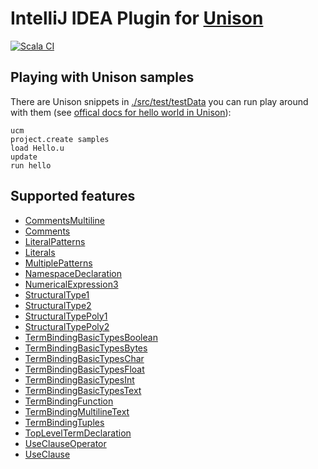 # IntelliJ IDEA Plugin for [Unison](https://www.unison-lang.org/)
[![Scala CI](https://github.com/dancewithheart/intellij-unison/actions/workflows/scala.yml/badge.svg?branch=main)](https://github.com/dancewithheart/intellij-unison/actions/workflows/scala.yml?query=branch%3Amain)

## Playing with Unison samples

There are Unison snippets in [./src/test/testData](./src/test/testData) you can run play around with them (see [offical docs for hello world in Unison](https://www.unison-lang.org/docs/#hello-world)):

```shell
ucm
project.create samples
load Hello.u
update
run hello
```

## Supported features
* [CommentsMultiline](./src/test/testData/CommentsMultiline.u)
* [Comments](./src/test/testData/Comments.u)
* [LiteralPatterns](./src/test/testData/LiteralPatterns.u)
* [Literals](./src/test/testData/Literals.u)
* [MultiplePatterns](./src/test/testData/MultiplePatterns.u)
* [NamespaceDeclaration](./src/test/testData/NamespaceDeclaration.u)
* [NumericalExpression3](./src/test/testData/NumericalExpression3.u)
* [StructuralType1](./src/test/testData/StructuralType1.u)
* [StructuralType2](./src/test/testData/StructuralType2.u)
* [StructuralTypePoly1](./src/test/testData/StructuralTypePoly1.u)
* [StructuralTypePoly2](./src/test/testData/StructuralTypePoly2.u)
* [TermBindingBasicTypesBoolean](./src/test/testData/TermBindingBasicTypesBoolean.u)
* [TermBindingBasicTypesBytes](./src/test/testData/TermBindingBasicTypesBytes.u)
* [TermBindingBasicTypesChar](./src/test/testData/TermBindingBasicTypesChar.u)
* [TermBindingBasicTypesFloat](./src/test/testData/TermBindingBasicTypesFloat.u)
* [TermBindingBasicTypesInt](./src/test/testData/TermBindingBasicTypesInt.u)
* [TermBindingBasicTypesText](./src/test/testData/TermBindingBasicTypesText.u)
* [TermBindingFunction](./src/test/testData/TermBindingFunction.u)
* [TermBindingMultilineText](./src/test/testData/TermBindingMultilineText.u)
* [TermBindingTuples](./src/test/testData/TermBindingTuples.u)
* [TopLevelTermDeclaration](./src/test/testData/TopLevelTermDeclaration.u)
* [UseClauseOperator](./src/test/testData/UseClauseOperator.u)
* [UseClause](./src/test/testData/UseClause.u)
